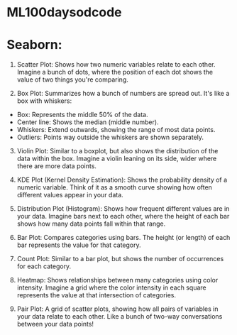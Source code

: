 # ML100daysodcode

# Seaborn:

1. Scatter Plot: Shows how two numeric variables relate to each other. Imagine a bunch of dots, where the position of each dot shows the value of two things you're comparing.

2. Box Plot: Summarizes how a bunch of numbers are spread out. It's like a box with whiskers:
* Box: Represents the middle 50% of the data.
* Center line: Shows the median (middle number).
* Whiskers: Extend outwards, showing the range of most data points.
* Outliers: Points way outside the whiskers are shown separately.

3. Violin Plot: Similar to a boxplot, but also shows the distribution of the data within the box. Imagine a violin leaning on its side, wider where there are more data points.

4. KDE Plot (Kernel Density Estimation): Shows the probability density of a numeric variable. Think of it as a smooth curve showing how often different values appear in your data.

5. Distribution Plot (Histogram): Shows how frequent different values are in your data. Imagine bars next to each other, where the height of each bar shows how many data points fall within that range.

6. Bar Plot: Compares categories using bars. The height (or length) of each bar represents the value for that category.

7. Count Plot: Similar to a bar plot, but shows the number of occurrences for each category.

8. Heatmap: Shows relationships between many categories using color intensity. Imagine a grid where the color intensity in each square represents the value at that intersection of categories.

9. Pair Plot: A grid of scatter plots, showing how all pairs of variables in your data relate to each other. Like a bunch of two-way conversations between your data points!
